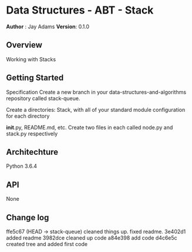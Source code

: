 # Data Structures - ABT - Stack

**Author** : Jay Adams
**Version**: 0.1.0

## Overview
Working with Stacks

## Getting Started
Specification
Create a new branch in your data-structures-and-algorithms repository called stack-queue. 

Create a directories: Stack, with all of your standard module configuration for each directory

__init__.py, README.md, etc.
Create two files in each called node.py and  stack.py respectively


## Architechture
Python 3.6.4

## API
None

## Change log
ffe5c67 (HEAD -> stack-queue) cleaned things up. fixed readme.
3e402d1 added readme
3982dce cleaned up code
a84e398 add code
d4c6e5c created tree and added first code

